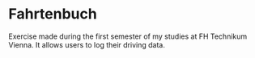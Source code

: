 ﻿# Fahrtenbuch
Exercise made during the first semester of my studies at FH Technikum Vienna. It allows users to log their driving data.
